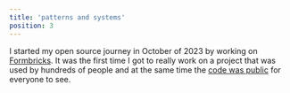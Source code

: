 ```yaml
---
title: 'patterns and systems'
position: 3
---
```


I started my open source journey in October of 2023 by working on [Formbricks](https://formbricks.com). It was the first time I got to really work on a project that was used by hundreds of people and at the same time the [code was public](https://github.com/formbricks/formbricks/commits?author=rotimi-best) for everyone to see.

